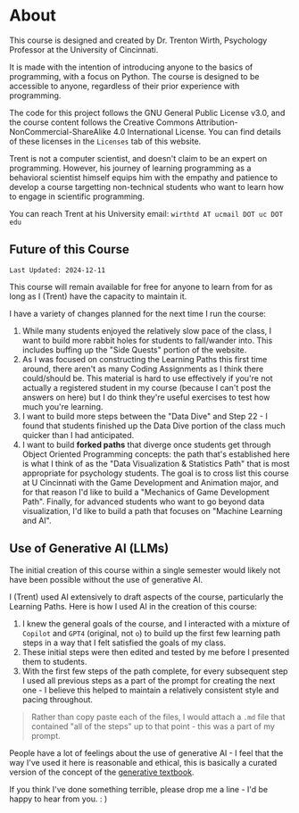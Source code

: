 # About

This course is designed and created by Dr. Trenton Wirth, Psychology Professor at the University of Cincinnati.

It is made with the intention of introducing anyone to the basics of programming, with a focus on Python. The course is designed to be accessible to anyone, regardless of their prior experience with programming.

The code for this project follows the GNU General Public License v3.0, and the course content follows the Creative Commons Attribution-NonCommercial-ShareAlike 4.0 International License. You can find details of these licenses in the `Licenses` tab of this website.

Trent is not a computer scientist, and doesn't claim to be an expert on programming. However, his journey of learning programming as a behavioral scientist himself equips him with the empathy and patience to develop a course targetting non-technical students who want to learn how to engage in scientific programming.

You can reach Trent at his University email: `wirthtd AT ucmail DOT uc DOT edu`

## Future of this Course

`Last Updated: 2024-12-11`

This course will remain available for free for anyone to learn from for as long as I (Trent) have the capacity to maintain it. 

I have a variety of changes planned for the next time I run the course:

1. While many students enjoyed the relatively slow pace of the class, I want to build more rabbit holes for students to fall/wander into. This includes buffing up the "Side Quests" portion of the website. 
2. As I was focused on constructing the Learning Paths this first time around, there aren't as many Coding Assignments as I think there could/should be. This material is hard to use effectively if you're not actually a registered student in my course (because I can't post the answers on here) but I do think they're useful exercises to test how much you're learning.
3. I want to build more steps between the "Data Dive" and Step 22 - I found that students finished up the Data Dive portion of the class much quicker than I had anticipated. 
4. I want to build **forked paths** that diverge once students get through Object Oriented Programming concepts: the path that's established here is what I think of as the "Data Visualization & Statistics Path" that is most appropriate for psychology students. The goal is to cross list this course at U Cincinnati with the Game Development and Animation major, and for that reason I'd like to build a "Mechanics of Game Development Path". Finally, for advanced students who want to go beyond data visualization, I'd like to build a path that focuses on "Machine Learning and AI".

## Use of Generative AI (LLMs)

The initial creation of this course within a single semester would likely not have been possible without the use of generative AI. 

I (Trent) used AI extensively to draft aspects of the course, particularly the Learning Paths. Here is how I used AI in the creation of this course:

1. I knew the general goals of the course, and I interacted with a mixture of `Copilot` and `GPT4` (original, not `o`) to build up the first few learning path steps in a way that I felt satisfied the goals of my class. 
2. These initial steps were then edited and tested by me before I presented them to students. 
3. With the first few steps of the path complete, for every subsequent step I used all previous steps as a part of the prompt for creating the next one - I believe this helped to maintain a relatively consistent style and pacing throughout.
> Rather than copy paste each of the files, I would attach a `.md` file that contained "all of the steps" up to that point - this was a part of my prompt. 

People have a lot of feelings about the use of generative AI - I feel that the way I've used it here is reasonable and ethical, this is basically a curated version of the concept of the [generative textbook](https://wallyboston.com/thoughts-about-generative-textbooks-in-higher-education/). 

If you think I've done something terrible, please drop me a line - I'd be happy to hear from you. : ) 